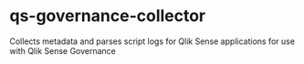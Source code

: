 # qs-governance-collector
Collects metadata and parses script logs for Qlik Sense applications for use with Qlik Sense Governance
